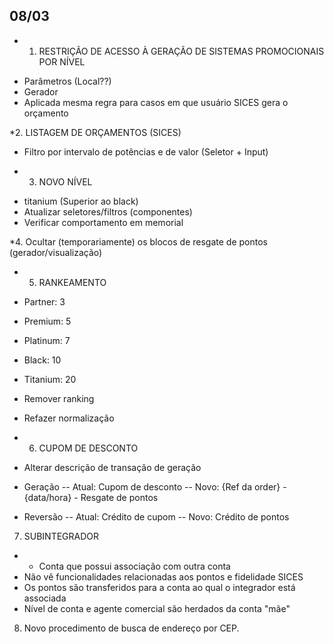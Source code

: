 ## 08/03 ##

* 1. RESTRIÇÃO DE ACESSO À GERAÇÃO DE SISTEMAS PROMOCIONAIS POR NÍVEL
- Parâmetros (Local??)
- Gerador
- Aplicada mesma regra para casos em que usuário SICES gera o orçamento

*2. LISTAGEM DE ORÇAMENTOS (SICES)
- Filtro por intervalo de potências e de valor (Seletor + Input)

* 3. NOVO NÍVEL
- titanium (Superior ao black)
- Atualizar seletores/filtros (componentes)
- Verificar comportamento em memorial

*4. Ocultar (temporariamente) os blocos de resgate de pontos (gerador/visualização)

* 5. RANKEAMENTO
- Partner:  3
- Premium:  5
- Platinum: 7
- Black:    10
- Titanium: 20

- Remover ranking
- Refazer normalização

* 6. CUPOM DE DESCONTO
- Alterar descrição de transação de geração
- Geração
 -- Atual: Cupom de desconto
 -- Novo: {Ref da order} - {data/hora} - Resgate de pontos
 
 - Reversão
  -- Atual: Crédito de cupom
  -- Novo: Crédito de pontos
  
7. SUBINTEGRADOR
- * Conta que possui associação com outra conta
- Não vê funcionalidades relacionadas aos pontos e fidelidade SICES
- Os pontos são transferidos para a conta ao qual o integrador está associada
- Nível de conta e agente comercial são herdados da conta "mãe"

8. Novo procedimento de busca de endereço por CEP.
